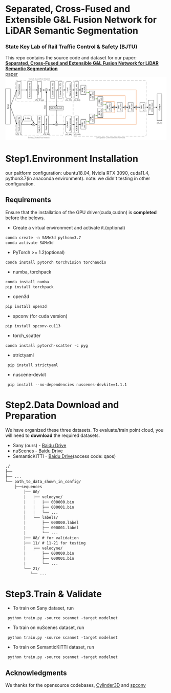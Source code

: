 # Separated, Cross-Fused and Extensible G&L Fusion Network for LiDAR Semantic Segmentation
### State Key Lab of Rail Traffic Control & Safety (BJTU)
This repo contains the source code and dataset for our paper:
<br>
[**Separated, Cross-Fused and Extensible G&L Fusion Network for LiDAR Semantic Segmentation**](https://github.com/mapping520/SAMe3d/)
<br>
[paper](https://github.com/mapping520/SAMe3d/)
![SAMe3d](/Figs/Backbone_work.Png)


# Step1.Environment Installation
our paltform configuration: ubuntu18.04, Nvidia RTX 3090, cuda11.4, python3.7(in anaconda environment).
note: we didn't testing in other configuration.

## Requirements

Ensure that the installation of the GPU driver(cuda,cudnn) is **completed** before the belows.


- Create a virtual environment and activate it.(optional)
```
conda create -n SAMe3d python=3.7
conda activate SAMe3d
```
- PyTorch >= 1.2(optional)
```
conda install pytorch torchvision torchaudio
```
- numba, torchpack
```
conda install numba
pip install torchpack
```
- open3d
```
pip install open3d
```
- spconv (for cuda version)
```
pip install spconv-cu113
```
- torch_scatter
```
conda install pytorch-scatter -c pyg
```
- strictyaml
```
 pip install strictyaml
```
- nuscene-devkit
```
 pip install --no-dependencies nuscenes-devkit==1.1.1
```

# Step2.Data Download and Preparation
We have organized these three datasets. To evaluate/train point cloud, you will need to **download** the required datasets.

- Sany (ours) - [Baidu Drive](https://github.com/mapping520/SAMe3d/)
- nuScenes - [Baidu Drive](https://github.com/mapping520/SAMe3d/)
- SemanticKITTI - [Baidu Drive](https://pan.baidu.com/s/1LL2LItLEQpOt4HLWodTpWQ?pwd=qaos)(access code: qaos)
```
./
├── 
├── ...
└── path_to_data_shown_in_config/
    ├──sequences
        ├── 00/           
        │   ├── velodyne/	
        |   |	├── 000000.bin
        |   |	├── 000001.bin
        |   |	└── ...
        │   └── labels/ 
        |       ├── 000000.label
        |       ├── 000001.label
        |       └── ...
        ├── 08/ # for validation
        ├── 11/ # 11-21 for testing
        │   ├── velodyne/	
        |    	├── 000000.bin
        |    	├── 000001.bin
        |    	└── ...
        └── 21/
	       └── ...
```

# Step3.Train & Validate

- To train on Sany dataset, run
```
 python train.py -source scannet -target modelnet
```
- To train on nuScenes dataset, run
```
 python train.py -source scannet -target modelnet
```
- To train on SemanticKITTI dataset, run
```
 python train.py -source scannet -target modelnet
```

## Acknowledgments
We thanks for the opensource codebases, [Cylinder3D](https://github.com/xinge008/Cylinder3D) and [spconv](https://github.com/traveller59/spconv)
